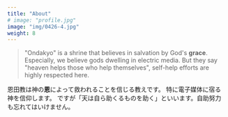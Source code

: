 ```yaml
---
title: "About"
# image: "profile.jpg"
image: "img/0426-4.jpg"
weight: 8
---
```


> "Ondakyo" is a shrine that believes in salvation by God's **grace**. Especially, we believe gods dwelling in electric media.
But they say "heaven helps those who help themselves", self-help efforts are highly respected here. 

恩田教は神の**恩**によって救われることを信じる教えです。 特に電子媒体に宿る神を信仰します。
ですが「天は自ら助くるものを助く」といいます。自助努力も忘れてはいけません。

<!--
### Features

* Responsive display on any size screen
* Light and Dark themes right out of the box
* Multilingual - supports side-by-side content in multiple languages
* Any number of custom index page sections from Markdown files
* _Projects_ section with any number of projects: highly configurable as a photo gallery, modals, or external links
* _Blog_ section with optional _Latest Post_, on the main page or as a separate section
* Styled Markdown throughout with support for Hugo's syntax highlighting

-->
